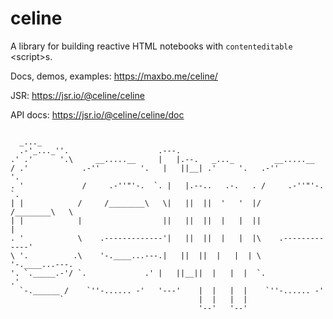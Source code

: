 # celine

A library for building reactive HTML notebooks with `contenteditable` &lt;script&gt;s.

Docs, demos, examples: https://maxbo.me/celine/

JSR: https://jsr.io/@celine/celine

API docs: https://jsr.io/@celine/celine/doc


```

  _..._                                                                
  .-'_..._''.                    .---.                                    
.' .'      '.\     __.....__     |   |.--.   _..._         __.....__      
/ .'            .-''         '.   |   ||__| .'     '.   .-''         '.    
. '             /     .-''"'-.  `. |   |.--..   .-.   . /     .-''"'-.  `.  
| |            /     /________\   \|   ||  ||  '   '  |/     /________\   \ 
| |            |                  ||   ||  ||  |   |  ||                  | 
. '            \    .-------------'|   ||  ||  |   |  |\    .-------------' 
\ '.          .\    '-.____...---.|   ||  ||  |   |  | \    '-.____...---. 
'. `._____.-'/ `.             .' |   ||__||  |   |  |  `.             .'  
  `-.______ /    `''-...... -'   '---'    |  |   |  |    `''-...... -'    
           `                              |  |   |  |                     
                                          '--'   '--'                     
```

